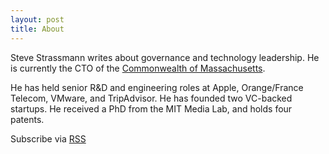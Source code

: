 ```yaml
---
layout: post
title: About
---
```


Steve Strassmann writes about governance and technology leadership. 
He is currently the CTO of the [Commonwealth of Massachusetts](http://mass.gov/massit).

He has held senior R&D and engineering roles at Apple, Orange/France
Telecom, VMware, and TripAdvisor. He has founded two VC-backed
startups. He received a PhD from the MIT Media Lab, and holds four
patents.


Subscribe via [RSS](feed.xml)

